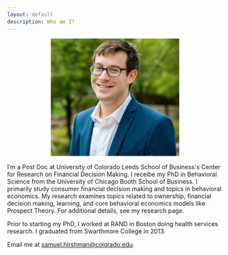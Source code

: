 ```yaml
---
layout: default
description: Who am I?
---
```


<p align="center"><img src="public/sdh_headshot copy.jpg" alt="headshot" width="300" ></p>

I’m a Post Doc at University of Colorado Leeds School of Business's Center for Research on Financial Decision Making. I receibe my PhD in Behavioral Science from the University of Chicago Booth School of Business. I primarily study consumer financial decision making and topics in behavioral economics. My research examines topics related to ownership, financial decision making, learning, and core behavioral economics models like Prospect Theory. For additional details, see my research page. 

<p> Prior to starting my PhD, I worked at RAND in Boston doing health services research. I graduated from Swarthmore College in 2013. 

<p>
Email me at <a href="mailto:samuel.hirshman@colorado.edu">samuel.hirshman@colorado.edu</a>.


